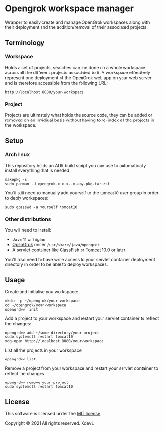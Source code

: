 # Opengrok workspace manager
Wrapper to easily create and manage [OpenGrok](https://github.com/oracle/opengrok) workspaces along with their deployment and the addition/removal of their associated projects.

## Terminology

### Workspace
Holds a set of projects, searches can me done on a whole workspace across all the different projects associated to it. A workspace effectively represent one deployment of the OpenGrok web app on your web server and is therefore accessible from the following URL:

```
http://localhost:8080/your-workspace
```

### Project
Projects are ultimately what holds the source code, they can be added or removed on an invidiual basis without having to re-index all the projects in the workspace.

## Setup
### Arch linux
This repository holds an AUR build script you can use to automatically install everything that is needed:
``` shell
makepkg -s
sudo pacman -U opengrok-x.x.x.-x-any.pkg.tar.zst
```
You'll still need to manually add yourself to the tomcat10 user group in order to deply workspaces:
``` shell
sudo gpasswd -a yourself tomcat10
```

### Other distributions
You will need to install:
* Java 11 or higher
* [OpenGrok](https://github.com/oracle/opengrok) under `/usr/share/java/opengrok`
* A servlet container like [GlassFish](https://glassfish.org/) or [Tomcat](http://tomcat.apache.org/) 10.0 or later

You'll also need to have write access to your servlet container deployment directory in order to be able to deploy workspaces.

## Usage
Create and initialise you workspace:

``` shell
mkdir -p ~/opengrok/your-workspace
cd ~/opengrok/your-workspace
opengrokw  init
```

Add a project to your workspace and restart your servlet container to reflect the changes:
``` shell
opengrokw add ~/some-directory/your-project
sudo systemctl restart tomcat10
xdg-open http://localhost:8080/your-workspace
```

List all the projects in your workspace:
``` shell
opengrokw list
``` 

Remove a project from your workspace and restart your servlet container to reflect the changes
``` shell
opengrokw remove your-project
sudo systemctl restart tomcat10
```

## License
This software is licensed under the [MIT license](LICENSE)

Copyright &#169; 2021 All rights reserved. XdevL

